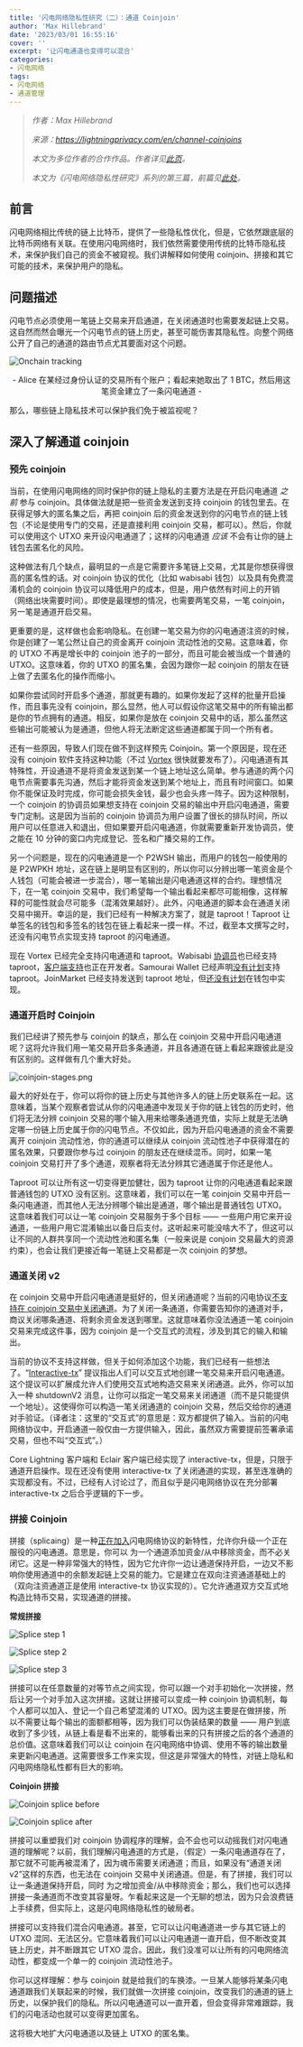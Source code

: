 ```yaml
---
title: '闪电网络隐私性研究（二）：通道 Coinjoin'
author: 'Max Hillebrand'
date: '2023/03/01 16:55:16'
cover: ''
excerpt: '让闪电通道也变得可以混合'
categories:
- 闪电网络
tags:
- 闪电网络
- 通道管理
---
```



> *作者：Max Hillebrand*
>
> *来源：<https://lightningprivacy.com/en/channel-coinjoins>*
>
> *本文为多位作者的合作作品。作者详见[此页](https://github.com/BitcoinDevShop/lightning-privacy-research)。*
>
> *本文为《闪电网络隐私性研究》系列的第三篇，前篇见[此处](https://www.btcstudy.org/2023/02/28/lightning-privacy-research-routing-analysis/)。*

## 前言

闪电网络相比传统的链上比特币，提供了一些隐私性优化，但是，它依然跟底层的比特币网络有关联。在使用闪电网络时，我们依然需要使用传统的比特币隐私技术，来保护我们自己的资金不被窥视。我们讲解释如何使用 coinjoin、拼接和其它可能的技术，来保护用户的隐私。

## 问题描述

闪电节点必须使用一笔链上交易来开启通道，在关闭通道时也需要发起链上交易。这自然而然会曝光一个闪电节点的链上历史，甚至可能伤害其隐私性。向整个网络公开了自己的通道的路由节点尤其要面对这个问题。

![Onchain tracking](../images/lightning-privacy-research-channel-coinjoins/onchain-tracking.svg)

<p style="text-align:center">- Alice 在某经过身份认证的交易所有个账户；看起来她取出了 1 BTC，然后用这笔资金建立了一条闪电通道 -</p>


那么，哪些链上隐私技术可以保护我们免于被监视呢？

## 深入了解通道 coinjoin

### 预先 coinjoin

当前，在使用闪电网络的同时保护你的链上隐私的主要方法是在开启闪电通道 *之前* 参与 coinjoin。具体做法就是把一些资金发送到支持 coinjoin 的钱包里去。在获得足够大的匿名集之后，再把 coinjoin 后的资金发送到你的闪电节点的链上钱包（不论是使用专门的交易，还是直接利用 coinjoin 交易，都可以）。然后，你就可以使用这个 UTXO 来开设闪电通道了；这样的闪电通道 *应该* 不会有让你的链上钱包去匿名化的风险。

这种做法有几个缺点，最明显的一点是它需要许多笔链上交易，尤其是你想获得很高的匿名性的话。对  coinjoin 协议的优化（比如 wabisabi 钱包）以及具有免费混淆机会的 coinjoin 协议可以降低用户的成本，但是，用户依然有时间上的开销（网络出块需要时间）。即使是最理想的情况，也需要两笔交易，一笔 coinjoin，另一笔是通道开启交易。

更重要的是，这样做也会影响隐私。在创建一笔交易为你的闪电通道注资的时候，你是创建了一笔公然让自己的资金离开 coinjoin 流动性池的交易。这意味着，你的 UTXO 不再是增长中的 coinjoin 池子的一部分，而且可能会被当成一个普通的 UTXO。这意味着，你的 UTXO 的匿名集，会因为跟你一起 coinjoin 的朋友在链上做了去匿名化的操作而缩小。

如果你尝试同时开启多个通道，那就更有趣的。如果你发起了这样的批量开启操作，而且事先没有 coinjoin，那么显然，他人可以假设你这笔交易中的所有输出都是你的节点拥有的通道。相反，如果你是放在 coinjoin 交易中的话，那么虽然这些输出可能被认为是通道，但他人将无法断定这些通道都属于同一个所有者。

还有一些原因，导致人们现在做不到这样预先 Coinjoin。第一个原因是，现在还没有 coinjoin 软件支持这种功能（不过 [Vortex](https://github.com/ln-vortex/ln-vortex) 很快就要发布了）。闪电通道有其特殊性，开设通道不是将资金发送到某一个链上地址这么简单。参与通道的两个闪电节点需要事先沟通，然后才能将资金发送到某个地址上，而且有时间窗口。如果你不能保证及时完成，你可能会损失金钱，最少也会头疼一阵子。因为这种限制，一个 coinjoin 的协调员如果想支持在 coinjoin 交易的输出中开启闪电通道，需要专门定制。这是因为当前的 coinjoin 协调员为用户设置了很长的排队时间，所以用户可以任意进入和退出，但如果要开启闪电通道，你就需要重新开发协调员，使之能在 10 分钟的窗口内完成登记、签名和广播交易的工作。

另一个问题是，现在的闪电通道是一个 P2WSH 输出，而用户的钱包一般使用的是 P2WPKH 地址，这在链上是明显有区别的，所以你可以分辨出哪一笔资金是个人钱包（可能会被进一步混合），哪一笔输出是闪电通道这样的合约。理想情况下，在一笔 coinjoin 交易中，我们希望每一个输出看起来都尽可能相像，这样解释的可能性就会尽可能多（混淆效果越好）。此外，闪电通道的脚本会在通道关闭交易中揭开。幸运的是，我们已经有一种解决方案了，就是 taproot！Taproot 让单签名的钱包和多签名的钱包在链上看起来一摸一样。不过，截至本文撰写之时，还没有闪电节点实现支持 taproot 的闪电通道。

现在 Vortex 已经完全支持闪电通道和 taproot。Wabisabi [协调员](https://github.com/zkSNACKs/WalletWasabi/pull/8831)也已经支持 taproot，[客户端支持](https://github.com/zkSNACKs/WalletWasabi/pull/9070)也正在开发者。Samourai Wallet 已经声明[没有计划](https://twitter.com/SamouraiWallet/status/1415788631491497985)支持 taproot。JoinMarket 已经支持发送到 taproot 地址，但[还没有计划](https://github.com/JoinMarket-Org/joinmarket-clientserver/issues/1079#issuecomment-1041594917)在钱包中实现。

### 通道开启时 Coinjoin

我们已经讲了预先参与 coinjoin 的缺点，那么在 coinjoin 交易中开启闪电通道呢？这将允许我们用一笔交易开启多条通道，并且各通道在链上看起来跟彼此是没有区别的。这样做有几个重大好处。

![coinjoin-stages.png](../images/lightning-privacy-research-channel-coinjoins/coinjoin-stages.png)

最大的好处在于，你可以将你的链上历史与其他许多人的链上历史联系在一起。这意味着，当某个观察者尝试从你的闪电通道中发现关于你的链上钱包的历史时，他们将无法分辨 coinjoin 交易的哪个输入用来给哪条通道充值，实际上就是无法确定哪一份链上历史属于你的闪电节点。不仅如此，因为开启闪电通道的资金不需要离开 coinjoin 流动性池，你的通道可以继续从 coinjoin 流动性池子中获得潜在的匿名效果，只要跟你参与过 coinjoin 的朋友还在继续混币。同时，如果一笔 coinjoin 交易打开了多个通道，观察者将无法分辨其它通道属于你还是他人。

Taproot 可以让所有这一切变得更加健壮，因为 taproot 让你的闪电通道看起来跟普通钱包的 UTXO 没有区别。这意味着，我们可以在一笔 coinjoin 交易中开启一条闪电通道，而其他人无法分辨哪个输出是通道，哪个输出是普通钱包 UTXO。这意味着我们可以让一笔 coinjoin 交易服务于多个目标 —— 一些用户用它来开设通道，一些用户用它混淆输出以备日后支付。这听起来可能没啥大不了，但这可以让不同的人群共享同一个流动性池和匿名集（一般来说是 conjoin 交易最大的资源约束），也会让我们更接近每一笔链上交易都是一次 coinjoin 的梦想。

### 通道关闭 v2

在 coinjoin 交易中开启闪电通道是挺好的，但关闭通道呢？当前的闪电协议[不支持在 coinjoin 交易中关闭通道](https://github.com/lightning/bolts/blob/341ec844f13c0c0abc4fe849059fbb98173f9766/02-peer-protocol.md#closing-initiation-shutdown)。为了关闭一条通道，你需要告知你的通道对手，商议关闭哪条通道、将剩余资金发送到哪里。这就意味着你没法通道一笔 coinjoin 交易来完成这件事，因为 coinjoin 是一个交互式的流程，涉及到其它的输入和输出。

当前的协议不支持这样做，但关于如何添加这个功能，我们已经有一些想法了。“[Interactive-tx](https://github.com/lightning/bolts/pull/851)” 提议指出人们可以交互式地创建一笔交易来开启闪电通道。这个提议可以扩展成允许人们使用交互式地构造交易来关闭通道。此外，你可以加入一种 shutdownV2 消息，让你可以指定一笔交易来关闭通道（而不是只能提供一个地址）。这使得你可以构造一笔关闭通道的 coinjoin 交易，然后交给你的通道对手验证。（译者注：这里的“交互式”的意思是：双方都提供了输入。当前的闪电网络协议中，开启通道一般仅由一方提供输入，因此，虽然双方需要提前签署承诺交易，但也不叫“交互式”。）

Core Lightning 客户端和 Eclair 客户端已经实现了 interactive-tx，但是，只限于通道开启操作。现在还没有使用 interactive-tx 了关闭通道的实现，甚至连准确的实现都没有。不过，已经有人讨论过了，而且似乎是闪电网络协议在充分部署 interactive-tx 之后合乎逻辑的下一步。

### 拼接 Coinjoin

拼接（splicaing）是一种[正在加入](https://github.com/lightning/bolts/pull/863)闪电网络协议的新特性，允许你升级一个正在服役的闪电通道。意思是，你可以 为一个通道添加资金/从中移除资金，而不必关闭它。这是一种非常强大的特性，因为它允许你一边让通道保持开启，一边又不影响你使用通道中的余额发起链上交易的能力。它是建立在双向注资通道基础上的（双向注资通道正是使用 interactive-tx 协议实现的）。它允许通道双方交互式地构造比特币交易，实现通道的拼接。

**常规拼接**

![Splice step 1](../images/lightning-privacy-research-channel-coinjoins/splice-0.svg)

![Splice step 2](../images/lightning-privacy-research-channel-coinjoins/splice-1.svg)

![Splice step 3](../images/lightning-privacy-research-channel-coinjoins/splice-2.svg)

拼接可以在任意数量的对等节点之间实现，你可以跟一个对手初始化一次拼接，然后让另一个对手加入这次拼接。这就让拼接可以变成一种 coinjoin 协调机制，每个人都可以加入、登记一个自己希望混淆的 UTXO。因为这主要是在做拼接，所以不需要让每个输出的面额都相等，因为我们可以伪装结果的数量 —— 用户到底收到了多少钱，从链上看是看不出来的，能够看出来的只有拼接之后的各个通道的总价值。这意味着我们可以让 coinjoin 在闪电网络中协调、使用不等的输出数量来更新闪电通道。这需要很多工作来实现，但这是非常强大的特性，对链上隐私和闪电网络隐私性都有巨大的影响。

**Coinjoin 拼接**

![Coinjoin splice before](../images/lightning-privacy-research-channel-coinjoins/splice-coinjoin-before.svg)

![Coinjoin splice after](../images/lightning-privacy-research-channel-coinjoins/splice-coinjoin-after.svg)

拼接可以重塑我们对 coinjoin 协调程序的理解，会不会也可以动摇我们对闪电通道的理解呢？以前，我们理解闪电通道的方式是，（假定）一条闪电通道存在了，那它就不可能再被混淆了，因为魂币需要关闭通道；而且，如果没有“通道关闭 v2”这样的东西，也无法在 coinjoin 交易中关闭通道。但是，有了拼接，我们可以让一条通道保持开启，同时 为之增加资金/从中移除资金；那么，我们也可以选择拼接一条通道而不改变其容量呀。乍看起来这是一个无聊的想法，因为只会浪费链上手续费，但实际上，这是闪电网络隐私性的破局者。

拼接可以支持我们混合闪电通道。甚至，它可以让闪电通道进一步与其它链上的 UTXO 混同、无法区分。它意味着我们可以让闪电通道一直开启，但不断改变其链上历史，并不断跟其它 UTXO 混合。因此，我们没准可以让所有的闪电网络流动性，都变成一个单一的 coinjoin 流动性池子。

你可以这样理解：参与 coinjoin 就是给我们的车换漆。一旦某人能够将某条闪电通道跟我们关联起来的时候，我们就做一次拼接 coinjoin，改变我们的通道的链上历史，以保护我们的隐私。所以闪电通道可以一直开着，但会变得非常难跟踪，我们的闪电活动也就可以变得更加匿名。

这将极大地扩大闪电通道以及链上 UTXO 的匿名集。


